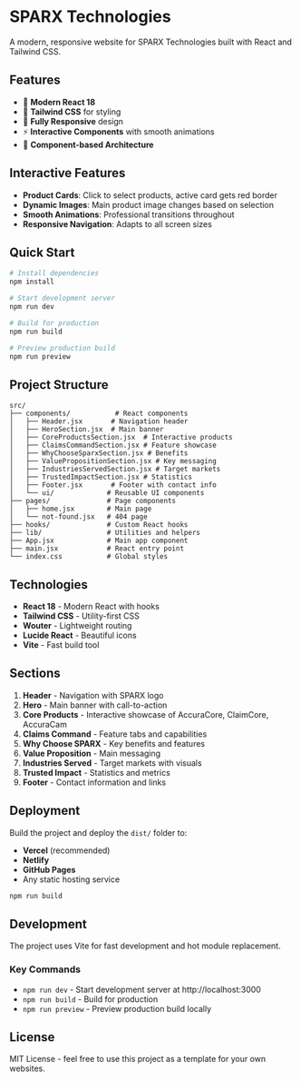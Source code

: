 # SPARX Technologies

A modern, responsive website for SPARX Technologies built with React and Tailwind CSS.

## Features

- 🚀 **Modern React 18**
- 🎨 **Tailwind CSS** for styling
- 📱 **Fully Responsive** design
- ⚡ **Interactive Components** with smooth animations
- 🔧 **Component-based Architecture**

## Interactive Features

- **Product Cards**: Click to select products, active card gets red border  
- **Dynamic Images**: Main product image changes based on selection  
- **Smooth Animations**: Professional transitions throughout  
- **Responsive Navigation**: Adapts to all screen sizes  

## Quick Start

```bash
# Install dependencies
npm install

# Start development server
npm run dev

# Build for production
npm run build

# Preview production build
npm run preview
```

## Project Structure

```
src/
├── components/           # React components
│   ├── Header.jsx       # Navigation header
│   ├── HeroSection.jsx  # Main banner
│   ├── CoreProductsSection.jsx  # Interactive products
│   ├── ClaimsCommandSection.jsx # Feature showcase
│   ├── WhyChooseSparxSection.jsx # Benefits
│   ├── ValuePropositionSection.jsx # Key messaging
│   ├── IndustriesServedSection.jsx # Target markets
│   ├── TrustedImpactSection.jsx # Statistics
│   ├── Footer.jsx       # Footer with contact info
│   └── ui/             # Reusable UI components
├── pages/              # Page components
│   ├── home.jsx        # Main page
│   └── not-found.jsx   # 404 page
├── hooks/              # Custom React hooks
├── lib/                # Utilities and helpers
├── App.jsx             # Main app component
├── main.jsx            # React entry point
└── index.css           # Global styles
```

## Technologies

- **React 18** - Modern React with hooks  
- **Tailwind CSS** - Utility-first CSS  
- **Wouter** - Lightweight routing  
- **Lucide React** - Beautiful icons  
- **Vite** - Fast build tool  

## Sections

1. **Header** - Navigation with SPARX logo  
2. **Hero** - Main banner with call-to-action  
3. **Core Products** - Interactive showcase of AccuraCore, ClaimCore, AccuraCam  
4. **Claims Command** - Feature tabs and capabilities  
5. **Why Choose SPARX** - Key benefits and features  
6. **Value Proposition** - Main messaging  
7. **Industries Served** - Target markets with visuals  
8. **Trusted Impact** - Statistics and metrics  
9. **Footer** - Contact information and links  

## Deployment

Build the project and deploy the `dist/` folder to:

- **Vercel** (recommended)  
- **Netlify**  
- **GitHub Pages**  
- Any static hosting service  

```bash
npm run build
```

## Development

The project uses Vite for fast development and hot module replacement.

### Key Commands

- `npm run dev` - Start development server at http://localhost:3000  
- `npm run build` - Build for production  
- `npm run preview` - Preview production build locally  

## License

MIT License - feel free to use this project as a template for your own websites.
